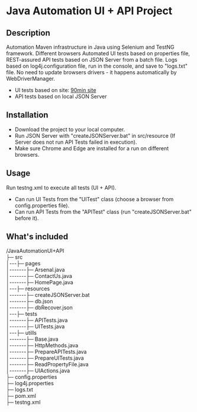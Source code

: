 # Java Automation UI + API Project

## Description

Automation Maven infrastructure in Java using Selenium and TestNG framework. 
Different browsers Automated UI tests based on properties file, REST-assured API tests based on JSON Server from a batch file. 
Logs based on log4j.configuration file, run in the console, and save to "logs.txt" file.
No need to update browsers drivers - it happens automatically by WebDriverManager.

- UI tests based on site: [90min site](www.90min.com/)
- API tests based on local JSON Server

## Installation

- Download the project to your local computer.
- Run JSON Server with "createJSONServer.bat" in src/resource (If Server does not run API Tests failed in execution).
- Make sure Chrome and Edge are installed for a run on different browsers. 

## Usage

Run testng.xml to execute all tests (UI + API).
- Can run UI Tests from the "UITest" class (choose a browser from config.properties file).
- Can run API Tests from the "APITest" class (run "createJSONServer.bat" before it).

## What's included

/JavaAutomationUI+API    
├─ src   
│---├─ pages  
│-------├─ Arsenal.java  
│-------├─ ContactUs.java  
│-------├─ HomePage.java  
│---├─ resources  
│-------├─ createJSONServer.bat  
│-------├─ db.json  
│-------├─ dbRecover.json  
│---├─ tests  
│-------├─ APITests.java  
│-------├─ UITests.java  
│---├─ utills  
│-------├─ Base.java  
│-------├─ HttpMethods.java  
│-------├─ PrepareAPITests.java  
│-------├─ PrepareUITests.java  
│-------├─ ReadPropertyFile.java  
│-------├─ UIActions.java  
├─ config.properties  
├─ log4j.properties  
├─ logs.txt  
├─ pom.xml  
├─ testng.xml  
